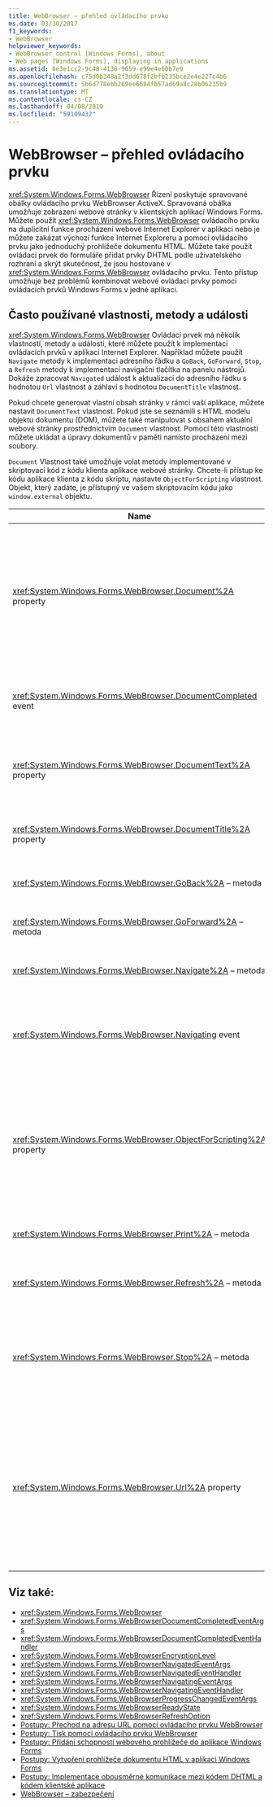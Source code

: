 ```yaml
---
title: WebBrowser – přehled ovládacího prvku
ms.date: 03/30/2017
f1_keywords:
- WebBrowser
helpviewer_keywords:
- WebBrowser control [Windows Forms], about
- Web pages [Windows Forms], displaying in applications
ms.assetid: 6e3e1cc2-9c48-4136-9659-e99e4e60b7e9
ms.openlocfilehash: c75d0b348a2f3dd678f2bfb235bce2e4e227c4b6
ms.sourcegitcommit: 5b6d778ebb269ee6684fb57ad69a8c28b06235b9
ms.translationtype: MT
ms.contentlocale: cs-CZ
ms.lasthandoff: 04/08/2019
ms.locfileid: "59109432"
---
```

# <a name="webbrowser-control-overview"></a>WebBrowser – přehled ovládacího prvku
<xref:System.Windows.Forms.WebBrowser> Řízení poskytuje spravované obálky ovládacího prvku WebBrowser ActiveX. Spravovaná obálka umožňuje zobrazení webové stránky v klientských aplikací Windows Forms. Můžete použít <xref:System.Windows.Forms.WebBrowser> ovládacího prvku na duplicitní funkce procházení webové Internet Explorer v aplikaci nebo je můžete zakázat výchozí funkce Internet Exploreru a pomocí ovládacího prvku jako jednoduchý prohlížeče dokumentu HTML. Můžete také použít ovládací prvek do formuláře přidat prvky DHTML podle uživatelského rozhraní a skrýt skutečnost, že jsou hostované v <xref:System.Windows.Forms.WebBrowser> ovládacího prvku. Tento přístup umožňuje bez problémů kombinovat webové ovládací prvky pomocí ovládacích prvků Windows Forms v jedné aplikaci.  
  
## <a name="frequently-used-properties-methods-and-events"></a>Často používané vlastnosti, metody a události  
 <xref:System.Windows.Forms.WebBrowser> Ovládací prvek má několik vlastností, metody a události, které můžete použít k implementaci ovládacích prvků v aplikaci Internet Explorer. Například můžete použít `Navigate` metody k implementaci adresního řádku a `GoBack`, `GoForward`, `Stop`, a `Refresh` metody k implementaci navigační tlačítka na panelu nástrojů. Dokáže zpracovat `Navigated` událost k aktualizaci do adresního řádku s hodnotou `Url` vlastnost a záhlaví s hodnotou `DocumentTitle` vlastnost.  
  
 Pokud chcete generovat vlastní obsah stránky v rámci vaší aplikace, můžete nastavit `DocumentText` vlastnost. Pokud jste se seznámili s HTML modelu objektu dokumentu (DOM), můžete také manipulovat s obsahem aktuální webové stránky prostřednictvím `Document` vlastnost. Pomocí této vlastnosti můžete ukládat a úpravy dokumentů v paměti namísto procházení mezi soubory.  
  
 `Document` Vlastnost také umožňuje volat metody implementované v skriptovací kód z kódu klienta aplikace webové stránky. Chcete-li přístup ke kódu aplikace klienta z kódu skriptu, nastavte `ObjectForScripting` vlastnost. Objekt, který zadáte, je přístupný ve vašem skriptovacím kódu jako `window.external` objektu.  
  
|Name|Popis|  
|----------|-----------------|  
|<xref:System.Windows.Forms.WebBrowser.Document%2A> property|Získá objekt, který poskytuje spravovaný přístup k modelu objektu dokumentu (DOM) HTML aktuální webové stránky.|  
|<xref:System.Windows.Forms.WebBrowser.DocumentCompleted> event|Nastane, když se dokončí načtení webové stránky.|  
|<xref:System.Windows.Forms.WebBrowser.DocumentText%2A> property|Získá nebo nastaví obsah aktuální webové stránky HTML.|  
|<xref:System.Windows.Forms.WebBrowser.DocumentTitle%2A> property|Získá název aktuální webové stránky.|  
|<xref:System.Windows.Forms.WebBrowser.GoBack%2A> – metoda|Přejde na předchozí stránku v historii.|  
|<xref:System.Windows.Forms.WebBrowser.GoForward%2A> – metoda|Přejde na další stránce v historii.|  
|<xref:System.Windows.Forms.WebBrowser.Navigate%2A> – metoda|Přejde na zadanou adresu URL.|  
|<xref:System.Windows.Forms.WebBrowser.Navigating> event|Vyvolá se před zahájením navigace, povolíte akce, která má být zrušena.|  
|<xref:System.Windows.Forms.WebBrowser.ObjectForScripting%2A> property|Získá nebo nastaví objekt, který webovou stránku skriptovací kód můžete použít ke komunikaci s vaší aplikací.|  
|<xref:System.Windows.Forms.WebBrowser.Print%2A> – metoda|Vytiskne aktuální webové stránky.|  
|<xref:System.Windows.Forms.WebBrowser.Refresh%2A> – metoda|Znovu načte aktuální webové stránky.|  
|<xref:System.Windows.Forms.WebBrowser.Stop%2A> – metoda|Zastaví aktuální navigace a zastavení dynamický stránky prvky, jako jsou zvuky a animace.|  
|<xref:System.Windows.Forms.WebBrowser.Url%2A> property|Získá nebo nastaví adresu URL aktuální webové stránky. Nastavení této vlastnosti přejde na novou adresu URL ovládacího prvku.|  
  
## <a name="see-also"></a>Viz také:

- <xref:System.Windows.Forms.WebBrowser>
- <xref:System.Windows.Forms.WebBrowserDocumentCompletedEventArgs>
- <xref:System.Windows.Forms.WebBrowserDocumentCompletedEventHandler>
- <xref:System.Windows.Forms.WebBrowserEncryptionLevel>
- <xref:System.Windows.Forms.WebBrowserNavigatedEventArgs>
- <xref:System.Windows.Forms.WebBrowserNavigatedEventHandler>
- <xref:System.Windows.Forms.WebBrowserNavigatingEventArgs>
- <xref:System.Windows.Forms.WebBrowserNavigatingEventHandler>
- <xref:System.Windows.Forms.WebBrowserProgressChangedEventArgs>
- <xref:System.Windows.Forms.WebBrowserReadyState>
- <xref:System.Windows.Forms.WebBrowserRefreshOption>
- [Postupy: Přechod na adresu URL pomocí ovládacího prvku WebBrowser](how-to-navigate-to-a-url-with-the-webbrowser-control.md)
- [Postupy: Tisk pomocí ovládacího prvku WebBrowser](how-to-print-with-a-webbrowser-control.md)
- [Postupy: Přidání schopností webového prohlížeče do aplikace Windows Forms](how-to-add-web-browser-capabilities-to-a-windows-forms-application.md)
- [Postupy: Vytvoření prohlížeče dokumentu HTML v aplikaci Windows Forms](how-to-create-an-html-document-viewer-in-a-windows-forms-application.md)
- [Postupy: Implementace obousměrné komunikace mezi kódem DHTML a kódem klientské aplikace](implement-two-way-com-between-dhtml-and-client.md)
- [WebBrowser – zabezpečení](webbrowser-security.md)
